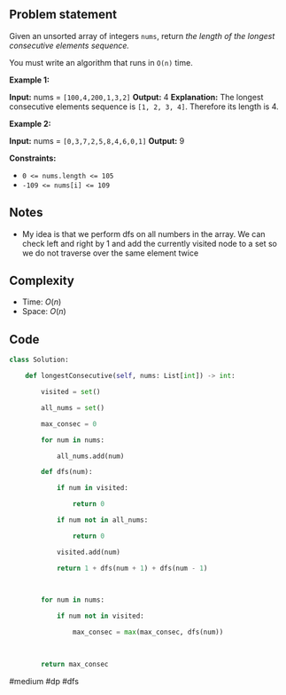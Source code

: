 ## Problem statement

Given an unsorted array of integers `nums`, return _the length of the longest consecutive elements sequence._

You must write an algorithm that runs in `O(n)` time.

**Example 1:**

**Input:** nums = `[100,4,200,1,3,2]`
**Output:** 4
**Explanation:** The longest consecutive elements sequence is `[1, 2, 3, 4]`. Therefore its length is 4.

**Example 2:**

**Input:** nums = `[0,3,7,2,5,8,4,6,0,1]`
**Output:** 9

**Constraints:**

- `0 <= nums.length <= 105`
- `-109 <= nums[i] <= 109`
## Notes

- My idea is that we perform dfs on all numbers in the array. We can check left and right by 1 and add the currently visited node to a set so we do not traverse over the same element twice
## Complexity

- Time: $O(n)$
- Space: $O(n)$
## Code

```python
class Solution:

    def longestConsecutive(self, nums: List[int]) -> int:

        visited = set()

        all_nums = set()

        max_consec = 0        

        for num in nums:

            all_nums.add(num)

        def dfs(num):

            if num in visited:

                return 0

            if num not in all_nums:

                return 0

            visited.add(num)

            return 1 + dfs(num + 1) + dfs(num - 1)

  

        for num in nums:

            if num not in visited:

                max_consec = max(max_consec, dfs(num))

  

        return max_consec
```

#medium 
#dp
#dfs